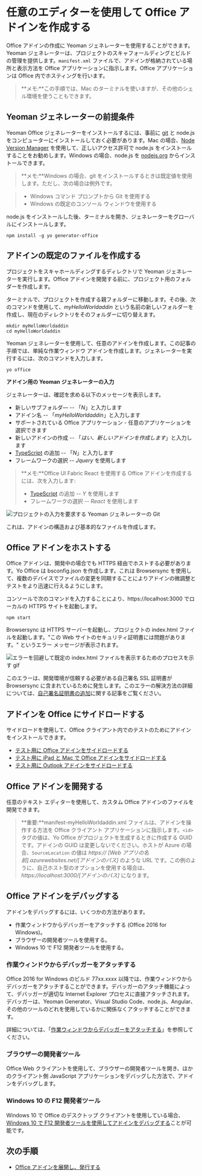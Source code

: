 
# <a name="create-an-office-add-in-using-any-editor"></a>任意のエディターを使用して Office アドインを作成する

Office アドインの作成に Yeoman ジェネレーターを使用することができます。Yeoman ジェネレーターは、プロジェクトのスキャフォールディングとビルドの管理を提供します。`manifest.xml` ファイルで、アドインが格納されている場所と表示方法を Office アプリケーションに指示します。Office アプリケーションは Office 内でホスティングを行います。

 >**メモ:**この手順では、Mac のターミナルを使いますが、その他のシェル環境を使うこともできます。 


## <a name="prerequisites-for-the-yeoman-generator"></a>Yeoman ジェネレーターの前提条件

Yeoman Office ジェネレーターをインストールするには、事前に [git](https://git-scm.com/downloads) と node.js をコンピューターにインストールしておく必要があります。Mac の場合、[Node Version Manager](https://github.com/creationix/nvm) を使用して、正しいアクセス許可で node.js をインストールすることをお勧めします。Windows の場合、node.js を [nodejs.org](https://nodejs.org/en/) からインストールできます。

>**メモ:**Windows の場合、git をインストールするときは既定値を使用します。ただし、次の場合は例外です。

>- Windows コマンド プロンプトから Git を使用する
>- Windows の既定のコンソール ウィンドウを使用する

node.js をインストールした後、ターミナルを開き、ジェネレーターをグローバルにインストールします。

```
npm install -g yo generator-office
```


## <a name="create-the-default-files-for-your-add-in"></a>アドインの既定のファイルを作成する

プロジェクトをスキャホールディングするディレクトリで Yeoman ジェネレーターを実行します。Office アドインを開発する前に、プロジェクト用のフォルダーを作成します。

ターミナルで、プロジェクトを作成する親フォルダーに移動します。その後、次のコマンドを使用して、_myHelloWorldaddin_ という名前の新しいフォルダーを作成し、現在のディレクトリをそのフォルダーに切り替えます。




```
mkdir myHelloWorldaddin
cd myHelloWorldaddin
```

Yeoman ジェネレーターを使用して、任意のアドインを作成します。この記事の手順では、単純な作業ウィンドウ アドインを作成します。ジェネレーターを実行するには、次のコマンドを入力します。




```
yo office
```

**アドイン用の Yeoman ジェネレーターの入力**

ジェネレーターは、確認を求める以下のメッセージを表示します。 


- 新しいサブフォルダ― -- 「_N_」と入力します
- アドイン名 -- 「_myHelloWorldaddin_」と入力します 
- サポートされている Office アプリケーション - 任意のアプリケーションを選択できます
- 新しいアドインの作成 -- 「_はい、新しいアドインを作成します_」と入力します
- [TypeScript](https://www.typescriptlang.org/) の追加 -- 「_N_」と入力します
- フレームワークの選択 -- _Jquery_ を使用します

>**メモ:**Office UI Fabric React を使用する Office アドインを作成するには、次を入力します:
>- [TypeScript](https://www.typescriptlang.org/) の追加 -- _Y_ を使用します
>- フレームワークの選択 -- _React_ を使用します

![プロジェクトの入力を要求する Yeoman ジェネレーターの Git](../../images/gettingstarted-fast.gif)

これは、アドインの構造および基本的なファイルを作成します。


## <a name="hosting-your-office-add-in"></a>Office アドインをホストする

Office アドインは、開発中の場合でも HTTPS 経由でホストする必要があります。Yo Office は bsconfig.json を作成します。これは Browsersync を使用して、複数のデバイスでファイルの変更を同期することによりアドインの微調整とテストをより迅速に行えるようにします。 

コンソールで次のコマンドを入力することにより、https://localhost:3000 でローカルの HTTPS サイトを起動します。


```
npm start
```

Browsersync は HTTPS サーバーを起動し、プロジェクトの index.html ファイルを起動します。"この Web サイトのセキュリティ証明書には問題があります。" というエラー メッセージが表示されます。


![エラーを回避して既定の index.html ファイルを表示するためのプロセスを示す gif](../../images/ssl-chrome-bypass.gif)

このエラーは、開発環境が信頼する必要がある自己署名 SSL 証明書が Browsersync に含まれているために発生します。このエラーの解決方法の詳細については、[自己署名証明書の追加](https://github.com/OfficeDev/generator-office/blob/master/src/docs/ssl.md)に関する記事をご覧ください。

## <a name="sideload-the-add-in-into-office"></a>アドインを Office にサイドロードする

サイドロードを使用して、Office クライアント内でのテストのためにアドインをインストールできます。

- [テスト用に Office アドインをサイドロードする](../testing/create-a-network-shared-folder-catalog-for-task-pane-and-content-add-ins.md)
- [テスト用に iPad と Mac で Office アドインをサイドロードする](../testing/sideload-an-office-add-in-on-ipad-and-mac.md)   
- [テスト用に Outlook アドインをサイドロードする](../outlook/testing-and-tips.md)

## <a name="develop-your-office-add-in"></a>Office アドインを開発する

任意のテキスト エディターを使用して、カスタム Office アドインのファイルを開発できます。

> **重要:**manifest-myHelloWorldaddin.xml ファイルは、アドインを操作する方法を Office クライアント アプリケーションに指示します。`<id>` タグの値は、Yo Office がプロジェクトを生成するときに作成する GUID です。アドインの GUID は変更しないでください。ホストが Azure の場合、`SourceLocation` の値は _https:// [Web アプリの名前].azurewebsites.net/[アドインのパス]_ のような URL です。この例のように、自己ホスト型のオプションを使用する場合は、_https://localhost:3000/[アドインのパス]_ になります。


## <a name="debug-your-office-add-in"></a>Office アドインをデバッグする


アドインをデバッグするには、いくつかの方法があります。

- 作業ウィンドウからデバッガーをアタッチする (Office 2016 for Windows)。
- ブラウザーの開発者ツールを使用する。
- Windows 10 で F12 開発者ツールを使用する。

### <a name="attach-debugger-from-the-task-pane"></a>作業ウィンドウからデバッガーをアタッチする

Office 2016 for Windows のビルド 77xx.xxxx 以降では、作業ウィンドウからデバッガーをアタッチすることができます。デバッガーのアタッチ機能によって、デバッガーが適切な Internet Explorer プロセスに直接アタッチされます。デバッガーは、Yeoman Generator、Visual Studio Code、node.js、Angular、その他のツールのどれを使用しているかに関係なくアタッチすることができます。 

詳細については、「[作業ウィンドウからデバッガーをアタッチする](../testing/attach-debugger-from-task-pane.md)」を参照してください。


### <a name="browser-developer-tools"></a>ブラウザーの開発者ツール 

Office Web クライアントを使用して、ブラウザーの開発者ツールを開き、ほかのクライアント側 JavaScript アプリケーションをデバッグした方法で、アドインをデバッグします。 

### <a name="f12-developer-tools-on-windows-10"></a>Windows 10 の F12 開発者ツール

Windows 10 で Office のデスクトップ クライアントを使用している場合、[Windows 10 で F12 開発者ツールを使用してアドインをデバッグする](../testing/debug-add-ins-using-f12-developer-tools-on-windows-10.md)ことが可能です。
    
## <a name="next-steps"></a>次の手順

- [Office アドインを展開し、発行する](../publish/publish.md)
    

